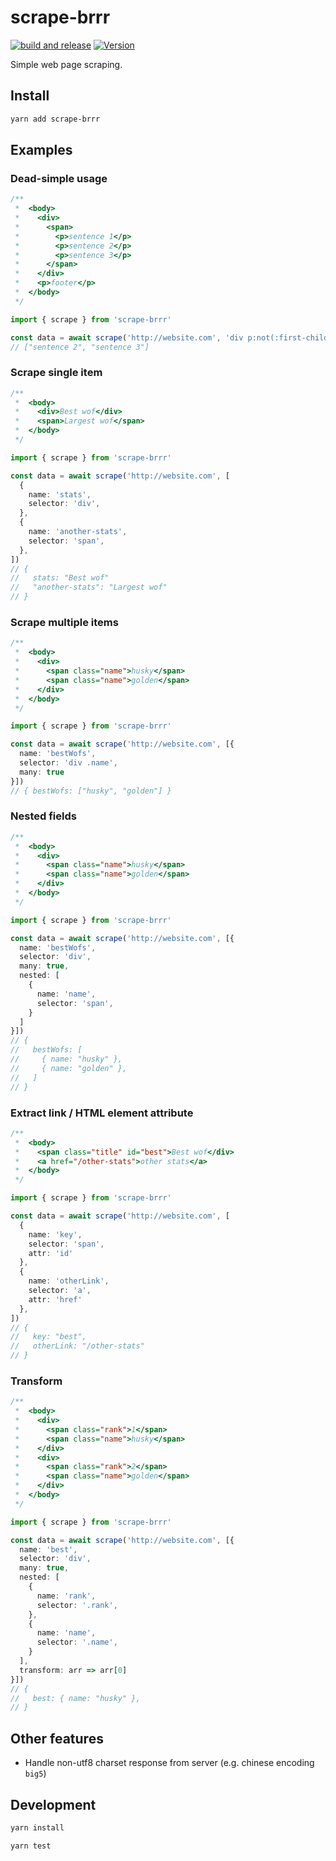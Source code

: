 # scrape-brrr

[![build and release](https://github.com/chauchakching/scrape-brrr/actions/workflows/publish.yml/badge.svg)](https://github.com/chauchakching/scrape-brrr/actions/workflows/publish.yml) [![Version](https://img.shields.io/npm/v/scrape-brrr.svg)](https://www.npmjs.com/package/scrape-brrr) 


Simple web page scraping.

## Install

```bash
yarn add scrape-brrr
```

## Examples

### Dead-simple usage

```ts
/**
 *  <body>
 *    <div>
 *      <span>
 *        <p>sentence 1</p>
 *        <p>sentence 2</p>
 *        <p>sentence 3</p>
 *      </span>
 *    </div>
 *    <p>footer</p>
 *  </body> 
 */

import { scrape } from 'scrape-brrr'

const data = await scrape('http://website.com', 'div p:not(:first-child)')
// ["sentence 2", "sentence 3"]
```



### Scrape single item

```ts
/**
 *  <body>
 *    <div>Best wof</div>
 *    <span>Largest wof</span>
 *  </body> 
 */

import { scrape } from 'scrape-brrr'

const data = await scrape('http://website.com', [
  {
    name: 'stats',
    selector: 'div',
  },
  {
    name: 'another-stats',
    selector: 'span',
  },
])
// { 
//   stats: "Best wof"
//   "another-stats": "Largest wof"
// }
```

### Scrape multiple items

```ts
/**
 *  <body>
 *    <div>
 *      <span class="name">husky</span>
 *      <span class="name">golden</span>
 *    </div>
 *  </body> 
 */

import { scrape } from 'scrape-brrr'

const data = await scrape('http://website.com', [{
  name: 'bestWofs',
  selector: 'div .name',
  many: true
}])
// { bestWofs: ["husky", "golden"] }
```

### Nested fields

```ts
/**
 *  <body>
 *    <div>
 *      <span class="name">husky</span>
 *      <span class="name">golden</span>
 *    </div>
 *  </body> 
 */

import { scrape } from 'scrape-brrr'

const data = await scrape('http://website.com', [{
  name: 'bestWofs',
  selector: 'div',
  many: true,
  nested: [
    {
      name: 'name',
      selector: 'span',
    }
  ]
}])
// { 
//   bestWofs: [
//     { name: "husky" }, 
//     { name: "golden" },
//   ]
// }
```

### Extract link / HTML element attribute

```ts
/**
 *  <body>
 *    <span class="title" id="best">Best wof</div>
 *    <a href="/other-stats">other stats</a>
 *  </body> 
 */

import { scrape } from 'scrape-brrr'

const data = await scrape('http://website.com', [
  {
    name: 'key',
    selector: 'span',
    attr: 'id'
  },
  {
    name: 'otherLink',
    selector: 'a',
    attr: 'href'
  },
])
// { 
//   key: "best",
//   otherLink: "/other-stats"
// }
```

### Transform

```ts
/**
 *  <body>
 *    <div>
 *      <span class="rank">1</span>
 *      <span class="name">husky</span>
 *    </div>
 *    <div>
 *      <span class="rank">2</span>
 *      <span class="name">golden</span>
 *    </div>
 *  </body> 
 */

import { scrape } from 'scrape-brrr'

const data = await scrape('http://website.com', [{
  name: 'best',
  selector: 'div',
  many: true,
  nested: [
    {
      name: 'rank',
      selector: '.rank',
    },
    {
      name: 'name',
      selector: '.name',
    }
  ],
  transform: arr => arr[0]
}])
// { 
//   best: { name: "husky" },
// }
```



## Other features

- Handle non-utf8 charset response from server (e.g. chinese encoding `big5`)

## Development

```bash
yarn install

yarn test
```